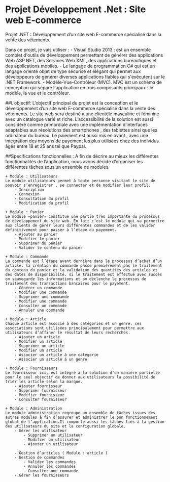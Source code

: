 Projet Développement .Net : Site web E-commerce
===================

Projet .NET : Développement d’un site web E-commerce spécialisé dans la vente des vêtements.

Dans ce projet, je vais utiliser :
	- Visual Studio 2013 : est un ensemble complet d'outils de développement permettant de générer des applications Web ASP.NET, des Services Web XML, des applications bureautiques et des applications mobiles.
	- Le langage de programmation C# qui est un langage orienté objet de type sécurisé et élégant qui permet aux développeurs de générer diverses applications fiables qui s'exécutent sur le .NET Framework.
	- Modèle-Vue-Contrôleur (MVC). MVC est un schéma de conception qui sépare l'application en trois composants.principaux : le modèle, la vue et le contrôleur.

##L’objectif: 
L’objectif principal du projet est la conception et le développement d’un site web E-commerce spécialisé dans la vente des vêtements. Le site web sera destiné à une clientèle masculine et féminine avec un catalogue varié et riche. L’accessibilité de la solution est aussi considéré comme primordiale avec une implémentation d’interfaces adaptables aux résolutions des smartphones , des tablettes ainsi que les ordinateur du bureau. Le paiement est aussi mis en avant , avec une intégration des moyens de payement les plus utilisées chez des individus âgés entre 18 et 25 ans tel que Paypal.

##Spécifications fonctionnelles :
A fin de décrire au mieux les différentes fonctionnalités de l’application, nous avons décidé d’organiser les différentes tâches sous un ensemble de modules.

	+ Module : Utilisateurs
	Le module utilisateurs permet à toute personne visitant le site de pouvoir s’enregistrer , se connecter et de modifier leur profil. 
		- Inscription
		- Connexion
		- Consultation du profil
		- Modification du profil

	+ Module : Panier
	Le module «panier» constitue une partie très importante du processus de développement du site web. En fait c’est le module qui va permettre aux clients de gérer leurs différentes commandes et de les valider définitivement pour passer à l’étape du payement.
		- Ajouter au panier
		- Modifier le panier
		- Supprimer du panier
		- Valider le contenu du panier

	+ Module : Commande
	La commande est l’étape avant dernière dans le processus d’achat d’un article. la création du commande passe premièrement pas le traitement du contenu du panier et la validation des quantités des articles et des dates de disponibilité. si le traitement est effectué avec succès on sauvegarde les informations et on déclenche le processus de traitement des transactions bancaires pour le payement.
		- Générer un commande
		- Modifier une commande 
		- Supprimer une commande
		- Modifier une commande
		- Consulter un commande
		- Annuler une commande
		
	+ Module : Article
	Chaque article est associé à des catégories et un genre. ces associations sont utilisées principalement pour permettre aux utilisateurs d’affiner le résultat de leurs recherches.
		- Ajouter un article
		- Modifier un article
		- Supprimer un article
		- Modifier un article
		- Associer un article à une catégorie
		- Associer un article à un genre

	+ Module : Fournisseurs 
	Le fournisseur ici, est intégré à la solution d’un manière partielle pour le seul objectif de donner aux utilisateurs la possibilité de trier les article selon la marque.
		- Ajouter fournisseur
		- Supprimer fournisseur
		- Modifier fournisseur
		- Consulter fournisseur 

	+ Module : Administration
	Le module administration regroupe un ensemble de tâches issues des autres modules à fin d’assurer et administrer le bon fonctionnement global de l’application.Il comporte aussi les tâches liés à la gestion des utilisateurs du site et la configuration globale.
		- Gérer les utilisateur 
			- Supprimer un utilisateur
			- Modifier un utilisateur
			- Ajouter un utilisateur

		- Gestion d’articles ( Module : article )
		- Gestion de commandes 
			- Valider les commandes
			- Annuler les commandes 
			- Consulter une commande
		- Gérer les fournisseurs
